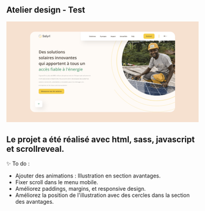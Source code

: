 ## Atelier design - Test

![Design preview ](./assets/atelier-design-test-preview.png)

<h2> Le projet a été réalisé avec html, sass, javascript et scrollreveal. </h2>

✨ To do : 

- Ajouter des animations : Illustration en section avantages.
- Fixer scroll dans le menu mobile.
- Améliorez paddings, margins, et responsive design.
- Améliorez la position de l'illustration avec des cercles dans la section des avantages.




